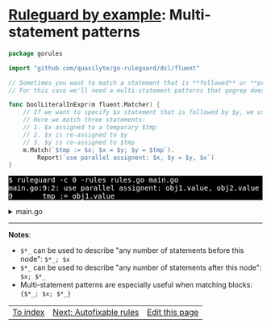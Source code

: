 # [Ruleguard by example](https://go-ruleguard.github.io/by-example/): Multi-statement patterns

```go
package gorules

import "github.com/quasilyte/go-ruleguard/dsl/fluent"

// Sometimes you want to match a statement that is **followed** or **preceded** by another statement.
// For this case we'll need a multi-statement patterns that gogrep does recognize.

func boolLiteralInExpr(m fluent.Matcher) {
	// If we want to specify $x statement that is followed by $y, we use `$x; $y` notation.
	// Here we match three statements:
	// 1. $x assigned to a temporary $tmp
	// 2. $x is re-assigned to $y
	// 3. $y is re-assigned to $tmp
	m.Match(`$tmp := $x; $x = $y; $y = $tmp`).
		Report(`use parallel assignent: $x, $y = $y, $x`)
}
```

<pre style="color: white; background-color: black">
$ ruleguard -c 0 -rules rules.go main.go
main.go:9:2: use parallel assignent: obj1.value, obj2.value = obj2.value, obj1.value
9		tmp := obj1.value
</pre>

<details><summary>main.go</summary>

```go
package main

func main() {
	var obj1, obj2 struct {
		value int
	}

	// Bad swapping choice:
	tmp := obj1.value
	obj1.value = obj2.value
	obj2.value = tmp

	// This is the right way to do it:
	obj1.value, obj2.value = obj2.value, obj1.value
}
```

</details>

<hr>

**Notes**:

* `$*_` can be used to describe "any number of statements before this node": `$*_; $x`
* `$*_` can be used to describe "any number of statements after this node": `$x; $*_`
* Multi-statement patterns are especially useful when matching blocks: `{$*_; $x; $*_}`


<table><tr>
<td><a href="index">To index</a></td>
<td><a href="autofixable-rules">Next: Autofixable rules</a></td>
<td><a href="https://github.com/go-ruleguard/go-ruleguard.github.io/edit/master/by-example/multi-statement-rules.md">Edit this page</a></td>
</tr></table>
